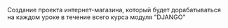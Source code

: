 Создание проекта интернет-магазина, который будет дорабатываться на каждом уроке в течение всего курса модуля "DJANGO"